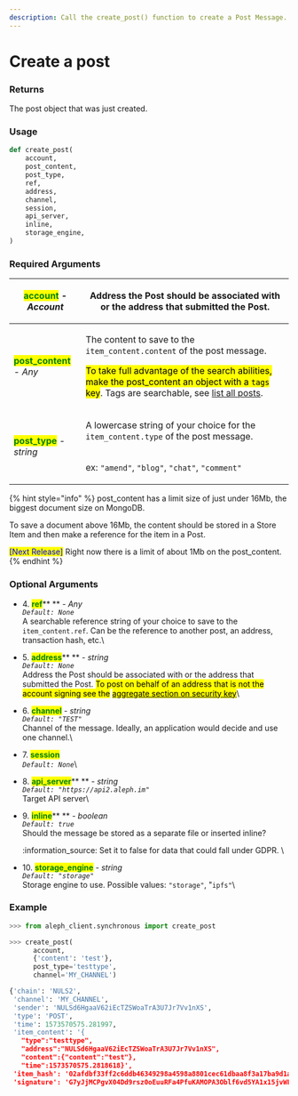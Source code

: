 ```yaml
---
description: Call the create_post() function to create a Post Message.
---
```


# Create a post

### Returns

The post object that was just created.



### Usage

```python
def create_post(
    account,
    post_content,
    post_type,
    ref,
    address,
    channel,
    session,
    api_server,
    inline,
    storage_engine,
)
```



### Required Arguments

| <mark style="color:green;">**account**</mark>         _- Account_ | <p>Address the Post should be associated with <br>or the address that submitted the Post.</p>                                                                                                                                                                                                                                               |
| ----------------------------------------------------------------- | ------------------------------------------------------------------------------------------------------------------------------------------------------------------------------------------------------------------------------------------------------------------------------------------------------------------------------------------- |
| <mark style="color:green;">**post\_content**</mark> _- Any_       | <p>The content to save to the <code>item_content.content</code> of the post message.</p><p></p><p><mark style="background-color:yellow;">To take full advantage of the search abilities, make the post_content an object with a <code>tags</code> key</mark>. Tags are searchable, see <a href="list-all.md">list all posts</a>.</p><p></p> |
| <mark style="color:green;">**post\_type**</mark>       _- string_ | <p>A lowercase string of your choice for the <code>item_content.type</code> of the post message.</p><p><br> ex: <code>"amend"</code>, <code>"blog"</code>, <code>"chat"</code>, <code>"comment"</code></p>                                                                                                                                  |

{% hint style="info" %}
post\_content has a limit size of just under 16Mb, the biggest document size on MongoDB. &#x20;

To save a document above 16Mb, the content should be stored in a Store Item and then make a reference for the item in a Post.&#x20;



<mark style="color:blue;">\[Next Release]</mark> Right now there is a limit of about 1Mb on the post\_content.
{% endhint %}



### Optional Arguments

* 4\. <mark style="color:green;">**ref**</mark>** ** _- Any_\
  _`Default: None`_\
  A searchable reference string of your choice to save to the `item_content.ref`. Can be the reference to another post, an address, transaction hash, etc.\

* 5\. <mark style="color:green;">**address**</mark>** ** _- string_\
  _`Default: None`_\
  Address the Post should be associated with or the address that submitted the Post. <mark style="background-color:yellow;">To post on behalf of an address that is not the account signing see the</mark> [<mark style="background-color:yellow;">aggregate section on security key</mark>](../aggregates/security-key.md)\

* 6\. <mark style="color:green;">**channel**</mark> _- string_\
  _`Default: "TEST"`_\
  Channel of the message. Ideally, an application would decide and use one channel.\

* 7\. <mark style="color:green;">**session**</mark>\
  _`Default: None`_\

* 8\. <mark style="color:green;">**api\_server**</mark>** ** _- string_\
  _`Default: "https://api2.aleph.im"`_\
  Target API server\

*   9\. <mark style="color:green;">**inline**</mark>** ** _- boolean_\
    _`Default: true`_\
    Should the message be stored as a separate file or inserted inline?&#x20;

    :information\_source: Set it to false for data that could fall under GDPR. \

* 10\. <mark style="color:green;">**storage\_engine**</mark> _- string_\
  _`Default: "storage"`_\
  Storage engine to use. Possible values: `"storage"`, "`ipfs"`\




### Example

```python
>>> from aleph_client.synchronous import create_post

>>> create_post(
      account, 
      {'content': 'test'}, 
      post_type='testtype', 
      channel='MY_CHANNEL')

{'chain': 'NULS2',
 'channel': 'MY_CHANNEL',
 'sender': 'NULSd6HgaaV62iEcTZSWoaTrA3U7Jr7Vv1nXS',
 'type': 'POST',
 'time': 1573570575.281997,
 'item_content': '{
   "type":"testtype",
   "address":"NULSd6HgaaV62iEcTZSWoaTrA3U7Jr7Vv1nXS",
   "content":{"content":"test"},
   "time":1573570575.2818618}',
 'item_hash': '02afdbf33ff2c6ddb46349298a4598a8801cec61dbaa8f3a17ba9d1ad6dd8cb1',
 'signature': 'G7yJjMCPgvX04Dd9rsz0oEuuRFa4PfuKAMOPA3Oblf6vd5YA1x15jvWLL2WycnnzYLEl0usjTiVxBl530ZOmYgw='}
```

